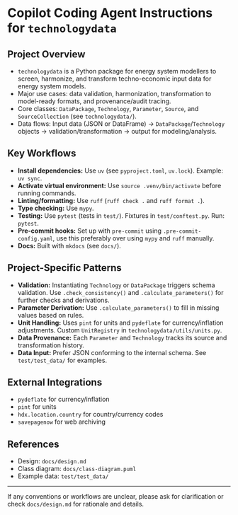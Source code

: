 <!--
SPDX-FileCopyrightText: The technology-data authors

SPDX-License-Identifier: MIT
-->

# Copilot Coding Agent Instructions for `technologydata`

## Project Overview
- `technologydata` is a Python package for energy system modellers to screen, harmonize, and transform techno-economic input data for energy system models.
- Major use cases: data validation, harmonization, transformation to model-ready formats, and provenance/audit tracing.
- Core classes: `DataPackage`, `Technology`, `Parameter`, `Source`, and `SourceCollection` (see `technologydata/`).
- Data flows: Input data (JSON or DataFrame) → `DataPackage`/`Technology` objects → validation/transformation → output for modeling/analysis.

## Key Workflows
- **Install dependencies:** Use `uv` (see `pyproject.toml`, `uv.lock`). Example: `uv sync`.
- **Activate virtual environment:** Use `source .venv/bin/activate` before running commands.
- **Linting/formatting:** Use `ruff` (`ruff check .` and `ruff format .`).
- **Type checking:** Use `mypy`.
- **Testing:** Use `pytest` (tests in `test/`). Fixtures in `test/conftest.py`. Run: `pytest`.
- **Pre-commit hooks:** Set up with `pre-commit` using `.pre-commit-config.yaml`, use this preferably over using `mypy` and `ruff` manually.
- **Docs:** Built with `mkdocs` (see `docs/`).

## Project-Specific Patterns
- **Validation:** Instantiating `Technology` or `DataPackage` triggers schema validation. Use `.check_consistency()` and `.calculate_parameters()` for further checks and derivations.
- **Parameter Derivation:** Use `.calculate_parameters()` to fill in missing values based on rules.
- **Unit Handling:** Uses `pint` for units and `pydeflate` for currency/inflation adjustments. Custom `UnitRegistry` in `technologydata/utils/units.py`.
- **Data Provenance:** Each `Parameter` and `Technology` tracks its source and transformation history.
- **Data Input:** Prefer JSON conforming to the internal schema. See `test/test_data/` for examples.

## External Integrations
- `pydeflate` for currency/inflation
- `pint` for units
- `hdx.location.country` for country/currency codes
- `savepagenow` for web archiving

## References
- Design: `docs/design.md`
- Class diagram: `docs/class-diagram.puml`
- Example data: `test/test_data/`

---
If any conventions or workflows are unclear, please ask for clarification or check `docs/design.md` for rationale and details.
